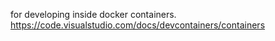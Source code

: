 for developing inside docker containers. 
https://code.visualstudio.com/docs/devcontainers/containers

